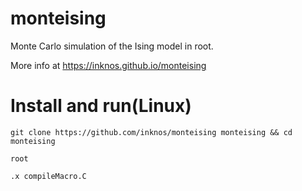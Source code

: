# monteising
Monte Carlo simulation of the Ising model in root.

More info at https://inknos.github.io/monteising

# Install and run(Linux)

```
git clone https://github.com/inknos/monteising monteising && cd monteising

root

.x compileMacro.C
```